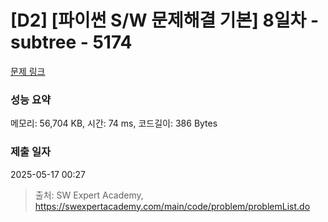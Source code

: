 # [D2] [파이썬 S/W 문제해결 기본] 8일차 - subtree - 5174 

[문제 링크](https://swexpertacademy.com/main/code/problem/problemDetail.do?contestProbId=AWTay1Z64cQDFAVT) 

### 성능 요약

메모리: 56,704 KB, 시간: 74 ms, 코드길이: 386 Bytes

### 제출 일자

2025-05-17 00:27



> 출처: SW Expert Academy, https://swexpertacademy.com/main/code/problem/problemList.do